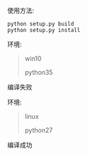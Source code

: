 

使用方法:

    python setup.py build
    python setup.py install

环境:
> win10
>
>python35
>

编译失败

环境:
> linux
>
> python27
>
编译成功
